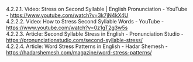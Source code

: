 4.2.2.1. Video: Stress on Second Syllable | English Pronunciation - YouTube - https://www.youtube.com/watch?v=3k7jN4kX4U  
4.2.2.2. Video: How to Stress Second Syllable Words - YouTube - https://www.youtube.com/watch?v=0z1gT2g3w5s  
4.2.2.3. Article: Second Syllable Stress in English - Pronunciation Studio - https://pronunciationstudio.com/second-syllable-stress/  
4.2.2.4. Article: Word Stress Patterns in English - Hadar Shemesh - https://hadarshemesh.com/magazine/word-stress-patterns/  
